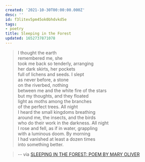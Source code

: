 ```yaml
---
created: '2021-10-30T00:00:00.000Z'
desc: ''
id: f3litev5pm45ok0bhdvkd5e
tags:
- poetry
title: Sleeping in the Forest
updated: 1652737871078
---
```

   
> I thought the earth     
> remembered me, she     
> took me back so tenderly, arranging   
> her dark skirts, her pockets     
> full of lichens and seeds. I slept     
> as never before, a stone     
> on the riverbed, nothing     
> between me and the white fire of the stars     
> but my thoughts, and they floated     
> light as moths among the branches     
> of the perfect trees. All night     
> I heard the small kingdoms breathing     
> around me, the insects, and the birds     
> who do their work in the darkness. All night     
> I rose and fell, as if in water, grappling     
> with a luminous doom. By morning     
> I had vanished at least a dozen times     
> into something better.   
   
> -- via [SLEEPING IN THE FOREST: POEM BY MARY OLIVER](https://artistic.umn.edu/sleeping-forest-poem-mary-oliver)